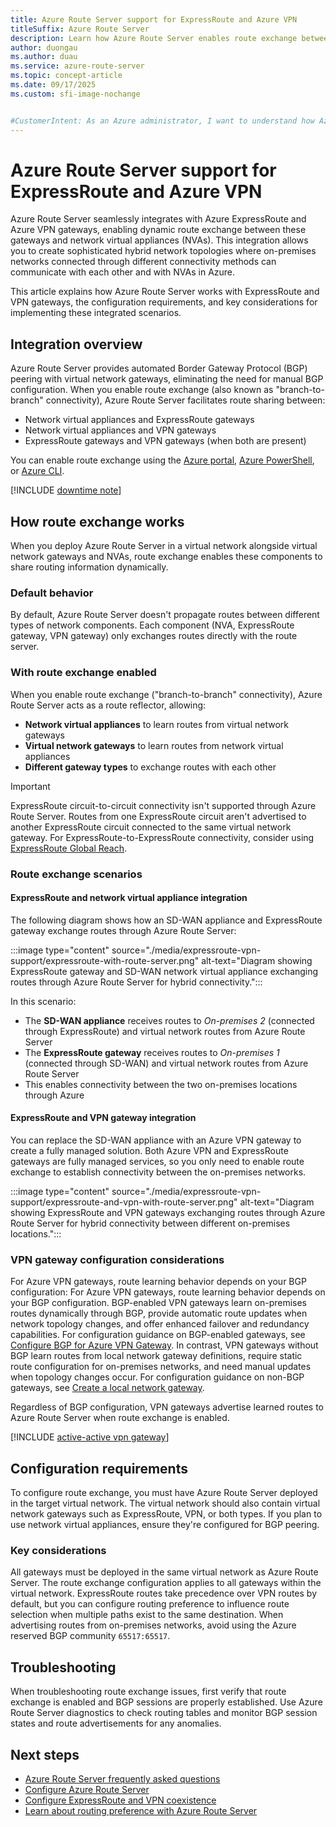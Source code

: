 ```yaml
---
title: Azure Route Server support for ExpressRoute and Azure VPN
titleSuffix: Azure Route Server
description: Learn how Azure Route Server enables route exchange between network virtual appliances, Azure ExpressRoute gateways, and Azure VPN gateways to create integrated hybrid network topologies.
author: duongau
ms.author: duau
ms.service: azure-route-server
ms.topic: concept-article
ms.date: 09/17/2025
ms.custom: sfi-image-nochange


#CustomerIntent: As an Azure administrator, I want to understand how Azure Route Server integrates with ExpressRoute and Azure VPN so that I can enable route exchange between on-premises networks and network virtual appliances.
---
```


# Azure Route Server support for ExpressRoute and Azure VPN

Azure Route Server seamlessly integrates with Azure ExpressRoute and Azure VPN gateways, enabling dynamic route exchange between these gateways and network virtual appliances (NVAs). This integration allows you to create sophisticated hybrid network topologies where on-premises networks connected through different connectivity methods can communicate with each other and with NVAs in Azure.

This article explains how Azure Route Server works with ExpressRoute and VPN gateways, the configuration requirements, and key considerations for implementing these integrated scenarios.

## Integration overview

Azure Route Server provides automated Border Gateway Protocol (BGP) peering with virtual network gateways, eliminating the need for manual BGP configuration. When you enable route exchange (also known as "branch-to-branch" connectivity), Azure Route Server facilitates route sharing between:

- Network virtual appliances and ExpressRoute gateways
- Network virtual appliances and VPN gateways  
- ExpressRoute gateways and VPN gateways (when both are present)

You can enable route exchange using the [Azure portal](configure-route-server.md?tabs=portal#configure-route-exchange-with-virtual-network-gateways), [Azure PowerShell](configure-route-server.md?tabs=powershell#configure-route-exchange-with-virtual-network-gateways), or [Azure CLI](configure-route-server.md?tabs=cli#configure-route-exchange-with-virtual-network-gateways).

[!INCLUDE [downtime note](../../includes/route-server-note-vng-downtime.md)]

## How route exchange works

When you deploy Azure Route Server in a virtual network alongside virtual network gateways and NVAs, route exchange enables these components to share routing information dynamically.

### Default behavior

By default, Azure Route Server doesn't propagate routes between different types of network components. Each component (NVA, ExpressRoute gateway, VPN gateway) only exchanges routes directly with the route server.

### With route exchange enabled

When you enable route exchange ("branch-to-branch" connectivity), Azure Route Server acts as a route reflector, allowing:

- **Network virtual appliances** to learn routes from virtual network gateways
- **Virtual network gateways** to learn routes from network virtual appliances
- **Different gateway types** to exchange routes with each other

> [!IMPORTANT] 
> ExpressRoute circuit-to-circuit connectivity isn't supported through Azure Route Server. Routes from one ExpressRoute circuit aren't advertised to another ExpressRoute circuit connected to the same virtual network gateway. For ExpressRoute-to-ExpressRoute connectivity, consider using [ExpressRoute Global Reach](../expressroute/expressroute-global-reach.md).

### Route exchange scenarios

#### ExpressRoute and network virtual appliance integration

The following diagram shows how an SD-WAN appliance and ExpressRoute gateway exchange routes through Azure Route Server:

:::image type="content" source="./media/expressroute-vpn-support/expressroute-with-route-server.png" alt-text="Diagram showing ExpressRoute gateway and SD-WAN network virtual appliance exchanging routes through Azure Route Server for hybrid connectivity.":::

In this scenario:
- The **SD-WAN appliance** receives routes to *On-premises 2* (connected through ExpressRoute) and virtual network routes from Azure Route Server
- The **ExpressRoute gateway** receives routes to *On-premises 1* (connected through SD-WAN) and virtual network routes from Azure Route Server
- This enables connectivity between the two on-premises locations through Azure

#### ExpressRoute and VPN gateway integration

You can replace the SD-WAN appliance with an Azure VPN gateway to create a fully managed solution. Both Azure VPN and ExpressRoute gateways are fully managed services, so you only need to enable route exchange to establish connectivity between the on-premises networks.

:::image type="content" source="./media/expressroute-vpn-support/expressroute-and-vpn-with-route-server.png" alt-text="Diagram showing ExpressRoute and VPN gateways exchanging routes through Azure Route Server for hybrid connectivity between different on-premises locations.":::

### VPN gateway configuration considerations

For Azure VPN gateways, route learning behavior depends on your BGP configuration:
For Azure VPN gateways, route learning behavior depends on your BGP configuration. BGP-enabled VPN gateways learn on-premises routes dynamically through BGP, provide automatic route updates when network topology changes, and offer enhanced failover and redundancy capabilities. For configuration guidance on BGP-enabled gateways, see [Configure BGP for Azure VPN Gateway](../vpn-gateway/bgp-howto.md). In contrast, VPN gateways without BGP learn routes from local network gateway definitions, require static route configuration for on-premises networks, and need manual updates when topology changes occur. For configuration guidance on non-BGP gateways, see [Create a local network gateway](../vpn-gateway/tutorial-site-to-site-portal.md#LocalNetworkGateway).

Regardless of BGP configuration, VPN gateways advertise learned routes to Azure Route Server when route exchange is enabled.

[!INCLUDE [active-active vpn gateway](../../includes/route-server-note-vpn-gateway.md)]

## Configuration requirements

To configure route exchange, you must have Azure Route Server deployed in the target virtual network. The virtual network should also contain virtual network gateways such as ExpressRoute, VPN, or both types. If you plan to use network virtual appliances, ensure they're configured for BGP peering.

### Key considerations

All gateways must be deployed in the same virtual network as Azure Route Server. The route exchange configuration applies to all gateways within the virtual network. ExpressRoute routes take precedence over VPN routes by default, but you can configure routing preference to influence route selection when multiple paths exist to the same destination. When advertising routes from on-premises networks, avoid using the Azure reserved BGP community `65517:65517`.

## Troubleshooting

When troubleshooting route exchange issues, first verify that route exchange is enabled and BGP sessions are properly established. Use Azure Route Server diagnostics to check routing tables and monitor BGP session states and route advertisements for any anomalies.

## Next steps

- [Azure Route Server frequently asked questions](route-server-faq.md)
- [Configure Azure Route Server](configure-route-server.md)
- [Configure ExpressRoute and VPN coexistence](../expressroute/how-to-configure-coexisting-gateway-portal.md?toc=/azure/route-server/toc.json)
- [Learn about routing preference with Azure Route Server](hub-routing-preference.md)